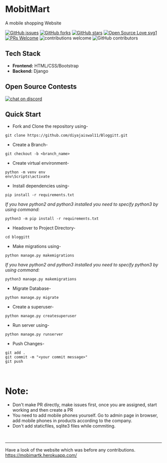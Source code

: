 # MobitMart
A mobile shopping Website

[![GitHub issues](https://img.shields.io/github/issues/kavania2002/MobiMart)](https://github.com/kavania2002/MobiMart/issues)
[![GitHub forks](https://img.shields.io/github/forks/kavania2002/MobiMart)](https://github.com/kavania2002/MobiMart/network)
[![GitHub stars](https://img.shields.io/github/stars/kavania2002/MobiMart)](https://github.com/kavania2002/MobiMart/stargazers)
[![Open Source Love svg1](https://badges.frapsoft.com/os/v1/open-source.svg?v=103)](https://github.com/ellerbrock/open-source-badges/)
[![PRs Welcome](https://img.shields.io/badge/PRs-welcome-brightgreen.svg?style=flat-square)](http://makeapullrequest.com) 
![contributions welcome](https://img.shields.io/static/v1.svg?label=Contributions&message=Welcome&color=0059b3&style=flat-square) 
![GitHub contributors](https://img.shields.io/github/contributors-anon/kavania2002/MobiMart)
<br>

## Tech Stack
- **Frontend:** HTML/CSS/Bootstrap
- **Backend:** Django

## Open Source Contests

[![chat on discord](https://img.shields.io/badge/chat-on%20discord-brightgreen)](https://discord.gg/QugF4JAw)

## Quick Start

- Fork and Clone the repository using-
```
git clone https://github.com/diyajaiswal11/Bloggitt.git
```
- Create a Branch- 
```
git checkout -b <branch_name>
```
- Create virtual environment-
```
python -m venv env
env\Scripts\activate
```
- Install dependencies using-
```
pip install -r requirements.txt
```
*If you have python2 and python3 installed you need to specify python3 by using command:*
```
python3 -m pip install -r requirements.txt
```

- Headover to Project Directory- 
```
cd bloggitt
```
- Make migrations using-
```
python manage.py makemigrations
```
*If you have python2 and python3 installed you need to specify python3 by using command:*
```
python3 manage.py makemigrations
```

- Migrate Database-
```
python manage.py migrate
```
- Create a superuser-
```
python manage.py createsuperuser
```
- Run server using-
```
python manage.py runserver
```
- Push Changes-
```
git add .
git commit -m "<your commit message>"
git push
```
<br>


# Note:

- Don't make PR directly, make issues first, once you are assigned, start working and then create a PR
- You need to add mobile phones yourself. Go to admin page in browser, add mobile phones in products according to the company.
- Don't add staticfiles, sqlite3 files while commiting.
<br>
<hr>

Have a look of the website which was before any contributions.   
https://mobimartk.herokuapp.com/
